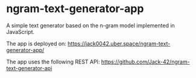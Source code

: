 # ngram-text-generator-app
A simple text generator based on the n-gram model implemented in JavaScript.

The app is deployed on: https://jack0042.uber.space/ngram-text-generator-app/

The app uses the following REST API: https://github.com/Jack-42/ngram-text-generator-api
 
